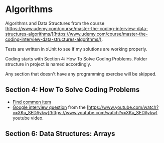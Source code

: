 # Algorithms

Algorithms and Data Structures from the course [https://www.udemy.com/course/master-the-coding-interview-data-structures-algorithms/](https://www.udemy.com/course/master-the-coding-interview-data-structures-algorithms/).

Tests are written in xUnit to see if my solutions are working properly.

Coding starts with Section 4: How To Solve Coding Problems. Folder structure in project is named accordingly.

Any section that doesn't have any programming exercise will be skipped.

## Section 4: How To Solve Coding Problems

* [Find common item](/Algorithms/Section4/InterviewQuestion.cs)
* [Google interview question](/Algorithms/Section4/GoogleInterviewQuestion.cs) from the [https://www.youtube.com/watch?v=XKu_SEDAykw](https://www.youtube.com/watch?v=XKu_SEDAykw) youtube video.

## Section 6: Data Structures: Arrays

